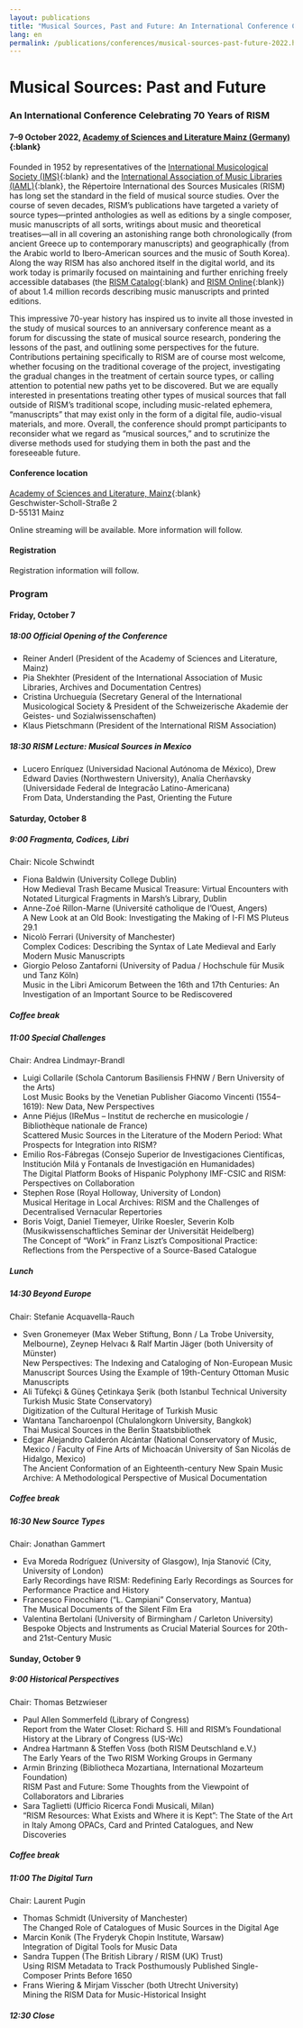 ```yaml
---
layout: publications
title: "Musical Sources, Past and Future: An International Conference Celebrating 70 Years of RISM"
lang: en
permalink: /publications/conferences/musical-sources-past-future-2022.html
---
```


# Musical Sources: Past and Future
### An International Conference Celebrating 70 Years of RISM  
#### 7–9 October 2022, [Academy of Sciences and Literature Mainz (Germany)](https://www.adwmainz.de/en/home.html){:blank}

Founded in 1952 by representatives of the [International Musicological Society (IMS)](https://www.musicology.org/){:blank} and the [International Association of Music Libraries (IAML)](https://www.iaml.info/){:blank}, the Répertoire International des Sources Musicales (RISM) has long set the standard in the field of musical source studies. Over the course of seven decades, RISM’s publications have targeted a variety of source types—printed anthologies as well as editions by a single composer, music manuscripts of all sorts, writings about music and theoretical treatises—all in all covering an astonishing range both chronologically (from ancient Greece up to contemporary manuscripts) and geographically (from the Arabic world to Ibero-American sources and the music of South Korea). Along the way RISM has also anchored itself in the digital world, and its work today is primarily focused on maintaining and further enriching freely accessible databases (the [RISM Catalog](https://opac.rism.info/index.php?id=4){:blank} and [RISM Online](https://rism.online/){:blank}) of about 1.4 million records describing music manuscripts and printed editions.  

This impressive 70-year history has inspired us to invite all those invested in the study of musical sources to an anniversary conference meant as a forum for discussing the state of musical source research, pondering the lessons of the past, and outlining some perspectives for the future. Contributions pertaining specifically to RISM are of course most welcome, whether focusing on the traditional coverage of the project, investigating the gradual changes in the treatment of certain source types, or calling attention to potential new paths yet to be discovered. But we are equally interested in presentations treating other types of musical sources that fall outside of RISM’s traditional scope, including music-related ephemera, “manuscripts” that may exist only in the form of a digital file, audio-visual materials, and more. Overall, the conference should prompt participants to reconsider what we regard as “musical sources,” and to scrutinize the diverse methods used for studying them in both the past and the foreseeable future.  

#### Conference location
[Academy of Sciences and Literature, Mainz](https://www.adwmainz.de/en/home.html){:blank}  
Geschwister-Scholl-Straße 2  
D-55131 Mainz  

Online streaming will be available. More information will follow.

#### Registration  
Registration information will follow.

### Program

#### Friday, October 7
##### 18:00 Official Opening of the Conference  
* Reiner Anderl (President of the Academy of Sciences and Literature, Mainz)  
* Pia Shekhter (President of the International Association of Music Libraries, Archives and Documentation Centres)  
* Cristina Urchueguía (Secretary General of the International Musicological Society & President of the Schweizerische Akademie der Geistes- und Sozialwissenschaften)  
* Klaus Pietschmann (President of the International RISM Association)  

##### 18:30 RISM Lecture: Musical Sources in Mexico  
* Lucero Enríquez (Universidad Nacional Autónoma de México), Drew Edward Davies (Northwestern University), Analía Cherñavsky (Universidade Federal de Integracāo Latino-Americana)  
From Data, Understanding the Past, Orienting the Future  

#### Saturday, October 8
##### 9:00 Fragmenta, Codices, Libri
Chair: Nicole Schwindt  
* Fiona Baldwin (University College Dublin)  
How Medieval Trash Became Musical Treasure: Virtual Encounters with Notated Liturgical Fragments in Marsh’s Library, Dublin  
* Anne-Zoé Rillon-Marne (Université catholique de l’Ouest, Angers)  
A New Look at an Old Book: Investigating the Making of I-Fl MS Pluteus 29.1
* Nicolò Ferrari (University of Manchester)  
Complex Codices: Describing the Syntax of Late Medieval and Early Modern Music Manuscripts
* Giorgio Peloso Zantaforni (University of Padua / Hochschule für Musik und Tanz Köln)  
Music in the Libri Amicorum Between the 16th and 17th Centuries: An Investigation of an Important Source to be Rediscovered

##### Coffee break

##### 11:00 Special Challenges  
Chair: Andrea Lindmayr-Brandl
* Luigi Collarile (Schola Cantorum Basiliensis FHNW / Bern University of the Arts)  
Lost Music Books by the Venetian Publisher Giacomo Vincenti (1554–1619): New Data, New Perspectives  
* Anne Piéjus (IReMus – Institut de recherche en musicologie / Bibliothèque nationale de France)  
Scattered Music Sources in the Literature of the Modern Period: What Prospects for Integration into RISM?  
* Emilio Ros-Fábregas (Consejo Superior de Investigaciones Científicas, Institución Milá y Fontanals de Investigación en Humanidades)  
The Digital Platform Books of Hispanic Polyphony IMF-CSIC and RISM: Perspectives on Collaboration  
* Stephen Rose (Royal Holloway, University of London)  
Musical Heritage in Local Archives: RISM and the Challenges of Decentralised Vernacular Repertories  
* Boris Voigt, Daniel Tiemeyer, Ulrike Roesler, Severin Kolb (Musikwissenschaftliches Seminar der Universität Heidelberg)  
The Concept of “Work” in Franz Liszt’s Compositional Practice: Reflections from the Perspective of a Source-Based Catalogue

##### Lunch

##### 14:30 Beyond Europe  
Chair: Stefanie Acquavella-Rauch
* Sven Gronemeyer (Max Weber Stiftung, Bonn / La Trobe University, Melbourne), Zeynep Helvacı & Ralf Martin Jäger (both University of Münster)  
New Perspectives: The Indexing and Cataloging of Non-European Music Manuscript Sources Using the Example of 19th-Century Ottoman Music Manuscripts
* Ali Tüfekçi & Güneş Çetinkaya Şerik (both Istanbul Technical University Turkish Music State Conservatory)  
Digitization of the Cultural Heritage of Turkish Music
* Wantana Tancharoenpol (Chulalongkorn University, Bangkok)  
Thai Musical Sources in the Berlin Staatsbibliothek
* Edgar Alejandro Calderón Alcántar (National Conservatory of Music, Mexico / Faculty of Fine Arts of Michoacán University of San Nicolás de Hidalgo, Mexico)  
The Ancient Conformation of an Eighteenth-century New Spain Music Archive: A Methodological Perspective of Musical Documentation

##### Coffee break  

##### 16:30 New Source Types
Chair: Jonathan Gammert
* Eva Moreda Rodríguez (University of Glasgow), Inja Stanović (City, University of London)  
Early Recordings have RISM: Redefining Early Recordings as Sources for Performance Practice and History
* Francesco Finocchiaro (“L. Campiani” Conservatory, Mantua)  
The Musical Documents of the Silent Film Era
* Valentina Bertolani (University of Birmingham / Carleton University)  
Bespoke Objects and Instruments as Crucial Material Sources for 20th- and 21st-Century Music


#### Sunday, October 9    
##### 9:00 Historical Perspectives  
Chair: Thomas Betzwieser
* Paul Allen Sommerfeld (Library of Congress)  
Report from the Water Closet: Richard S. Hill and RISM’s Foundational History at the Library of Congress (US-Wc)
* Andrea Hartmann & Steffen Voss (both RISM Deutschland e.V.)  
The Early Years of the Two RISM Working Groups in Germany
* Armin Brinzing (Bibliotheca Mozartiana, International Mozarteum Foundation)  
RISM Past and Future: Some Thoughts from the Viewpoint of Collaborators and Libraries
* Sara Taglietti (Ufficio Ricerca Fondi Musicali, Milan)  
“RISM Resources: What Exists and Where it is Kept”: The State of the Art in Italy Among OPACs, Card and Printed Catalogues, and New Discoveries

##### Coffee break

##### 11:00 The Digital Turn  
Chair: Laurent Pugin  
* Thomas Schmidt (University of Manchester)  
The Changed Role of Catalogues of Music Sources in the Digital Age  
* Marcin Konik (The Fryderyk Chopin Institute, Warsaw)  
Integration of Digital Tools for Music Data  
* Sandra Tuppen (The British Library / RISM (UK) Trust)  
Using RISM Metadata to Track Posthumously Published Single-Composer Prints Before 1650
* Frans Wiering & Mirjam Visscher (both Utrecht University)  
Mining the RISM Data for Music-Historical Insight  

##### 12:30 Close
